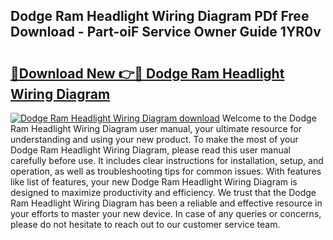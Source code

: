 ## Dodge Ram Headlight Wiring Diagram PDf Free Download - Part-oiF Service Owner Guide 1YR0v

# <h2><a href="http://dfkajk.blite.top/?on=Dodge+Ram+Headlight+Wiring+Diagram">🔗Download New 👉🔴 Dodge Ram Headlight Wiring Diagram</a></h2>

[![Dodge Ram Headlight Wiring Diagram download](https://i.imgur.com/lujVjoI.png)](http://dfkajk.blite.top/?on=Dodge+Ram+Headlight+Wiring+Diagram)
Welcome to the Dodge Ram Headlight Wiring Diagram user manual, your ultimate resource for understanding and using your new product. To make the most of your Dodge Ram Headlight Wiring Diagram, please read this user manual carefully before use. It includes clear instructions for installation, setup, and operation, as well as troubleshooting tips for common issues. With features like list of features, your new Dodge Ram Headlight Wiring Diagram is designed to maximize productivity and efficiency. We trust that the Dodge Ram Headlight Wiring Diagram has been a reliable and effective resource in your efforts to master your new device. In case of any queries or concerns, please do not hesitate to reach out to our customer service team.

